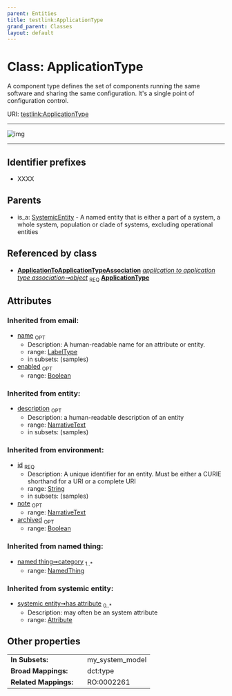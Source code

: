 ```yaml
---
parent: Entities
title: testlink:ApplicationType
grand_parent: Classes
layout: default
---
```


# Class: ApplicationType


A component type defines the set of components running the same software and sharing the same configuration. It's a single point of configuration control.

URI: [testlink:ApplicationType](https://w3id.org/testlink/vocab/ApplicationType)


---

![img](http://yuml.me/diagram/nofunky;dir:TB/class/[SystemicEntity],[NamedThing],[Attribute],[ApplicationToApplicationTypeAssociation]-%20object%201..1%3E[ApplicationType%7Cid(i):string;name(i):label_type%20%3F;enabled(i):boolean%20%3F;archived(i):boolean%20%3F;description(i):narrative_text%20%3F;note(i):narrative_text%20%3F],[SystemicEntity]%5E-[ApplicationType],[ApplicationToApplicationTypeAssociation])

---


## Identifier prefixes

 * XXXX

## Parents

 *  is_a: [SystemicEntity](SystemicEntity.md) - A named entity that is either a part of a system, a whole system, population or clade of systems, excluding operational entities

## Referenced by class

 *  **[ApplicationToApplicationTypeAssociation](ApplicationToApplicationTypeAssociation.md)** *[application to application type association➞object](application_to_application_type_association_object.md)*  <sub>REQ</sub>  **[ApplicationType](ApplicationType.md)**

## Attributes


### Inherited from email:

 * [name](name.md)  <sub>OPT</sub>
    * Description: A human-readable name for an attribute or entity.
    * range: [LabelType](types/LabelType.md)
    * in subsets: (samples)
 * [enabled](enabled.md)  <sub>OPT</sub>
    * range: [Boolean](types/Boolean.md)

### Inherited from entity:

 * [description](description.md)  <sub>OPT</sub>
    * Description: a human-readable description of an entity
    * range: [NarrativeText](types/NarrativeText.md)
    * in subsets: (samples)

### Inherited from environment:

 * [id](id.md)  <sub>REQ</sub>
    * Description: A unique identifier for an entity. Must be either a CURIE shorthand for a URI or a complete URI
    * range: [String](types/String.md)
    * in subsets: (samples)
 * [note](note.md)  <sub>OPT</sub>
    * range: [NarrativeText](types/NarrativeText.md)
 * [archived](archived.md)  <sub>OPT</sub>
    * range: [Boolean](types/Boolean.md)

### Inherited from named thing:

 * [named thing➞category](named_thing_category.md)  <sub>1..*</sub>
    * range: [NamedThing](NamedThing.md)

### Inherited from systemic entity:

 * [systemic entity➞has attribute](systemic_entity_has_attribute.md)  <sub>0..*</sub>
    * Description: may often be an system attribute
    * range: [Attribute](Attribute.md)

## Other properties

|  |  |  |
| --- | --- | --- |
| **In Subsets:** | | my_system_model |
| **Broad Mappings:** | | dct:type |
| **Related Mappings:** | | RO:0002261 |


